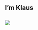 I’m Klaus
---
[![](https://visitcount.itsvg.in/api?id=Klausikene&icon=0&color=12)](https://visitcount.itsvg.in)
---
